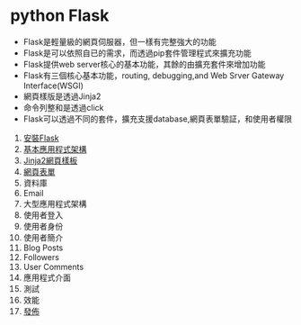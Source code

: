 # python Flask

- Flask是輕量級的網頁伺服器，但一樣有完整強大的功能
- Flask是可以依照自已的需求，而透過pip套件管理程式來擴充功能
- Flask提供web server核心的基本功能，其餘的由擴充套件來增加功能
- Flask有三個核心基本功能，routing, debugging,and Web Srver Gateway Interface(WSGI)
- 網頁樣版是透過Jinja2
- 命令列整和是透過click
- Flask可以透過不同的套件，擴充支援database,網頁表單驗証，和使用者權限

1. [安裝Flask](./安裝Flask)
2. [基本應用程式架構](./基本應用程式架構)
3. [Jinja2網頁樣板](./網頁樣板)
4. [網頁表單](./網頁表單)
5. 資料庫
6. Email
7. 大型應用程式架構
8. 使用者登入
9. 使用者身份
10. 使用者簡介
11. Blog Posts
12. Followers
13. User Comments
14. 應用程式介面
15. 測試
16. 效能
17. [發佈](./部署)